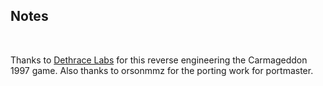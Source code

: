 ## Notes
<br/>

Thanks to [Dethrace Labs](https://github.com/dethrace-labs/dethrace) for this reverse engineering the Carmageddon 1997 game.  Also thanks to orsonmmz for the porting work for portmaster.
<br/>


